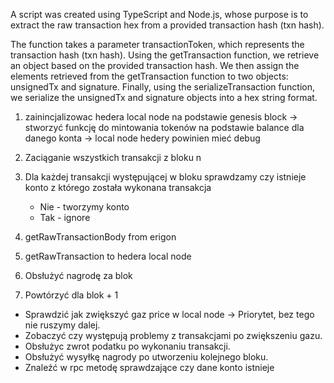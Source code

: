 A script was created using TypeScript and Node.js, whose purpose is to extract the raw transaction hex from a provided transaction hash (txn hash).

The function takes a parameter transactionToken, which represents the transaction hash (txn hash).
Using the getTransaction function, we retrieve an object based on the provided transaction hash.
We then assign the elements retrieved from the getTransaction function to two objects: unsignedTx and signature.
Finally, using the serializeTransaction function, we serialize the unsignedTx and signature objects into a hex string format.

1. zainincjalizowac hedera local node na podstawie genesis block
   -> stworzyć funkcję do mintowania tokenów na podstawie balance dla danego konta
   -> local node hedery powinien mieć debug

2. Zaciąganie wszystkich transakcji z bloku n
3. Dla każdej transakcji występującej w bloku sprawdzamy czy istnieje konto z którego została wykonana transakcja
   - Nie - tworzymy konto
   - Tak - ignore
4. getRawTransactionBody from erigon
5. getRawTransaction to hedera local node
6. Obsłużyć nagrodę za blok
7. Powtórzyć dla blok + 1

- Sprawdzić jak zwiększyć gaz price w local node -> Priorytet, bez tego nie ruszymy dalej.
- Zobaczyć czy występują problemy z transakcjami po zwiększeniu gazu.
- Obsłużyc zwrot podatku po wykonaniu transakcji.
- Obsłużyć wysyłkę nagrody po utworzeniu kolejnego bloku.
- Znaleźć w rpc metodę sprawdzające czy dane konto istnieje
